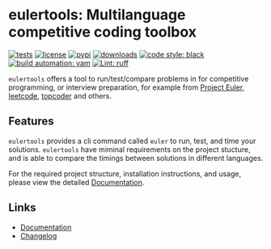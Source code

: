 # eulertools: Multilanguage competitive coding toolbox

[![tests][test_badge]][test_url]
[![license][licence_badge]][licence_url]
[![pypi][pypi_badge]][pypi_url]
[![downloads][pepy_badge]][pepy_url]
[![code style: black][black_badge]][black_url]
[![build automation: yam][yam_badge]][yam_url]
[![Lint: ruff][ruff_badge]][ruff_url]

`eulertools` offers a tool to run/test/compare problems in for
competitive programming, or interview preparation, for example from
[Project Euler], [leetcode], [topcoder] and others.

## Features

`eulertools` provides a cli command called `euler` to run, test, and time your solutions.
`eulertools` have miminal requirements on the project stucture, and is able to compare
the timings between solutions in different languages.

For the required project structure, installation instructions, and usage,
please view the detailed [Documentation].

## Links

-   [Documentation]
-   [Changelog]

[test_badge]: https://github.com/spapanik/eulertools/actions/workflows/tests.yml/badge.svg
[test_url]: https://github.com/spapanik/eulertools/actions/workflows/tests.yml
[licence_badge]: https://img.shields.io/github/license/spapanik/eulertools
[licence_url]: https://github.com/spapanik/eulertools/blob/main/docs/LICENSE.md
[pypi_badge]: https://img.shields.io/pypi/v/eulertools
[pypi_url]: https://pypi.org/project/eulertools
[pepy_badge]: https://pepy.tech/badge/eulertools
[pepy_url]: https://pepy.tech/project/eulertools
[black_badge]: https://img.shields.io/badge/code%20style-black-000000.svg
[black_url]: https://github.com/psf/black
[yam_badge]: https://img.shields.io/badge/build%20automation-yamk-success
[yam_url]: https://github.com/spapanik/yamk
[ruff_badge]: https://img.shields.io/endpoint?url=https://raw.githubusercontent.com/charliermarsh/ruff/main/assets/badge/v1.json
[ruff_url]: https://github.com/charliermarsh/ruff
[Documentation]: https://eulertools.readthedocs.io/en/stable/
[Changelog]: https://github.com/spapanik/eulertools/blob/main/docs/CHANGELOG.md
[Project Euler]: https://projecteuler.net/
[leetcode]: https://leetcode.com/
[topcoder]: https://www.topcoder.com/

